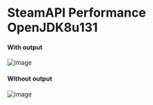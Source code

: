 # SteamAPI Performance OpenJDK8u131


#### With output
![image](https://cloud.githubusercontent.com/assets/16746106/26559972/a4cc03f2-44bb-11e7-8d80-afc0ee1a7ce6.png)


#### Without output
![image](https://cloud.githubusercontent.com/assets/16746106/26560019/f5646e30-44bb-11e7-92fe-e1e0bb81525f.png)
